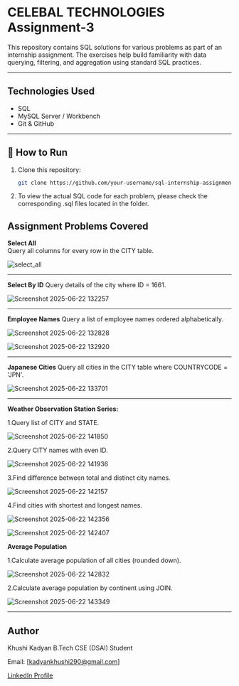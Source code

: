 # CELEBAL TECHNOLOGIES Assignment-3

This repository contains SQL solutions for various problems as part of an internship assignment. The exercises help build familiarity with data querying, filtering, and aggregation using standard SQL practices.

---

##  Technologies Used

- SQL
- MySQL Server / Workbench
- Git & GitHub

---

## 🚀 How to Run

1. Clone this repository:
   ```bash
   git clone https://github.com/your-username/sql-internship-assignment.git
   ```
2. To view the actual SQL code for each problem, please check the corresponding .sql files located in the folder.
##  Assignment Problems Covered
**Select All**  
Query all columns for every row in the CITY table.  

![select_all](https://github.com/user-attachments/assets/e5f0e38a-0f13-4f10-b932-e2091d83ba1a)


---

**Select By ID**
Query details of the city where ID = 1661.

![Screenshot 2025-06-22 132257](https://github.com/user-attachments/assets/88cb54d0-8bd6-40b1-bb41-e1ffef82fbe0)

---

**Employee Names**
Query a list of employee names ordered alphabetically.

![Screenshot 2025-06-22 132828](https://github.com/user-attachments/assets/e00a65c0-de4a-4957-b177-928ff6c90fe0)

![Screenshot 2025-06-22 132920](https://github.com/user-attachments/assets/a40373bb-c84b-4c98-9693-3872f833bc1d)

---

**Japanese Cities**
Query all cities in the CITY table where COUNTRYCODE = 'JPN'.

![Screenshot 2025-06-22 133701](https://github.com/user-attachments/assets/f5ba2630-74eb-413f-b301-00cb91996693)

---

**Weather Observation Station Series:**

1.Query list of CITY and STATE.

![Screenshot 2025-06-22 141850](https://github.com/user-attachments/assets/040aa787-7e2f-44fb-a83e-e81034ab1231)


2.Query CITY names with even ID.

![Screenshot 2025-06-22 141936](https://github.com/user-attachments/assets/2d0d2a1b-12e4-4597-aad6-c2f904547e65)


3.Find difference between total and distinct city names.

![Screenshot 2025-06-22 142157](https://github.com/user-attachments/assets/6d1e23e1-08b3-4ce4-ba1f-c272c43bf82d)


4.Find cities with shortest and longest names.

![Screenshot 2025-06-22 142356](https://github.com/user-attachments/assets/e9906b3f-6f75-4398-837d-22b5bd7020c6)

![Screenshot 2025-06-22 142407](https://github.com/user-attachments/assets/da76ea0f-78e8-4dbd-8099-8e7d8092f692)


**Average Population**

1.Calculate average population of all cities (rounded down).

![Screenshot 2025-06-22 142832](https://github.com/user-attachments/assets/58087350-9981-49c2-a730-a172cf5d3eae)


2.Calculate average population by continent using JOIN.

![Screenshot 2025-06-22 143349](https://github.com/user-attachments/assets/417c9025-e83b-444e-b648-ed67ed448e01)

---

## Author
Khushi Kadyan
B.Tech CSE (DSAI) Student

Email: [kadyankhushi290@gmail.com]

[LinkedIn Profile](https://www.linkedin.com/in/khushi-kadyan-03s12a2004r/)
